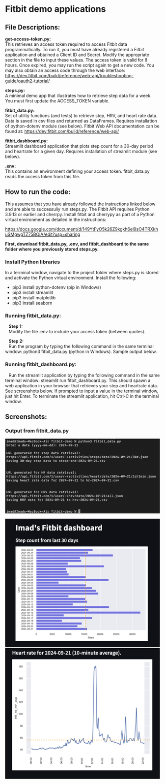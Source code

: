 # Fitbit demo applications

## File Descriptions:

**get-access-token.py:<br>** 
This retrieves an access token required to access Fitbit data programmatically.  To run it, you must have already registered a Fitbit application and obtained a Client ID and Secret.  Modify the appropriate section in the file to input these values.  The access token is valid for 8 hours.  Once expired, you may run the script again to get a new code.  You may also obtain an access code through the web interface:  
https://dev.fitbit.com/build/reference/web-api/troubleshooting-guide/oauth2-tutorial/ 

**steps.py:<br>**
A minimal demo app that illustrates how to retrieve step data for a week.  You must first update the ACCESS_TOKEN variable.

**fitbit_data.py:<br>**
Set of utility functions (and tests) to retrieve step, HRV, and heart rate data.  Data is saved in csv files and returned as DataFrames.  Requires installation of python-dotenv module (see below).  Fitbit Web API documentation can be found at: https://dev.fitbit.com/build/reference/web-api/

**fitbit_dashboard.py:<br>** 
Streamlit dashboard application that plots step count for a 30-day period and heartrate for a given day.  Requires installation of streamlit module (see below).

**.env:<br>** 
This contains an environment defining your access token.  fitbit_data.py reads the access token from this file.  

## How to run the code:
This assumes that you have already followed the instructions linked below and are able to successully run steps.py. The Fitbit API requires Python 3.9.13 or earlier and cherrpy.  Install fitbit and cherrypy as part of a Python virtual environment as detailed in the instructions:

https://docs.google.com/document/d/149YtFyO5k26Z9kgkh6el9sO4TRXkhuSMgwgTZ75BOiA/edit?usp=sharing   

**First, download fitbit_data.py, .env, and fitbit_dashboard to the same folder where you previously stored steps.py.**

### Install Python libraries
In a terminal window, navigate to the project folder where steps.py is stored and activate the Python virtual environment.  Install the following:
* pip3 install python-dotenv   (pip in Windows)
* pip3 install streamlit
* pip3 install matplotlib
* pip3 install seaborn

### Running fitbit_data.py:

&nbsp;&nbsp;&nbsp;**Step 1:<br>** 
&nbsp;&nbsp;&nbsp;Modify the file .env to include your access token (between quotes).  

&nbsp;&nbsp;&nbsp;**Step 2:<br>** 
&nbsp;&nbsp;&nbsp;Run the program by typing the following command in the same terminal window: python3 fitbit_data.py (python in Windows).  Sample output below.  

### Running fitbit_dashboard.py:

&nbsp;&nbsp;&nbsp;Run the streamlit application by typing the following command in the same terminal window: streamlit run fitbit_dashboard.py.  This should spawn a web application in your browser that retrieves your step and heartrate data.  See screenshots below.  If prompted to input a value in the terminal window, just hit Enter.  To terminate the streamlit application, hit Ctrl-C in the terminal window.  

## Screenshots:

### Output from fitbit_data.py 

![fitbit_data.py output](fitbit_data_screenshot.png)


![30-day step count data from the streamlit app](steps-screenshot.png)
![Heartrate data from the streamlit app](HR-screenshot.png)
